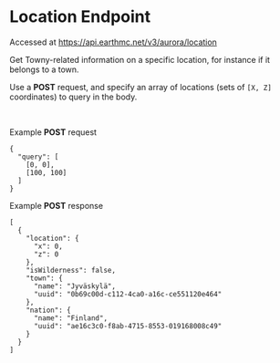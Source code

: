# Location Endpoint
Accessed at https://api.earthmc.net/v3/aurora/location

Get Towny-related information on a specific location, for instance if it belongs to a town.

Use a **POST** request, and specify an array of locations (sets of `[X, Z]` coordinates) to query in the body.

<br>

Example **POST** request
```json5
{
  "query": [
    [0, 0],
    [100, 100]
  ]
}
```

Example **POST** response
```json5
[
  {
    "location": {
      "x": 0,
      "z": 0
    },
    "isWilderness": false,
    "town": {
      "name": "Jyväskylä",
      "uuid": "0b69c00d-c112-4ca0-a16c-ce551120e464"
    },
    "nation": {
      "name": "Finland",
      "uuid": "ae16c3c0-f8ab-4715-8553-019168008c49"
    }
  }
]
```